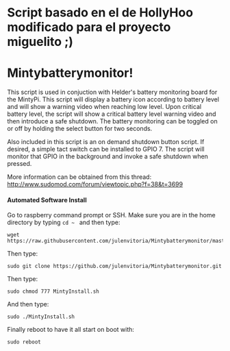 # Script basado en el de HollyHoo modificado para el proyecto miguelito ;)

# Mintybatterymonitor!
This script is used in conjuction with Helder's battery monitoring board for the MintyPi.
This script will display a battery icon according to battery level and will show a warning video when reaching low level.  Upon critical battery level, the script will show a critical battery level warning video and then introduce a safe shutdown.  The battery monitoring can be toggled on or off by holding the select button for two seconds.

Also included in this script is an on demand shutdown button script.  If desired, a simple tact switch can be installed to GPIO 7.  The script will monitor that GPIO in the background and invoke a safe shutdown when pressed.

More information can be obtained from this thread:
http://www.sudomod.com/forum/viewtopic.php?f=38&t=3699


#### Automated Software Install

Go to raspberry command prompt or SSH.
Make sure you are in the home directory by typing ```cd ~ ``` and then type:
```
wget https://raw.githubusercontent.com/julenvitoria/Mintybatterymonitor/master/MintyInstall.sh
```
Then type:
```
sudo git clone https://github.com/julenvitoria/Mintybatterymonitor.git
```
Then type:
```
sudo chmod 777 MintyInstall.sh
```
And then type:
```
sudo ./MintyInstall.sh
```
Finally reboot to have it all start on boot with:
```
sudo reboot
```
